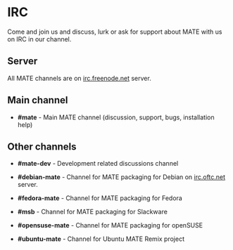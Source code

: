# IRC

Come and join us and discuss, lurk or ask for support about MATE with us on
IRC in our channel.

## Server

All MATE channels are on [irc.freenode.net](https://freenode.net/) server.

## Main channel

  * **#mate** \- Main MATE channel (discussion, support, bugs, installation help)

## Other channels

  * **#mate-dev** \- Development related discussions channel

  * **#debian-mate** \- Channel for MATE packaging for Debian on [irc.oftc.net](https://www.oftc.net/) server.

  * **#fedora-mate** \- Channel for MATE packaging for Fedora

  * **#msb** \- Channel for MATE packaging for Slackware

  * **#opensuse-mate** \- Channel for MATE packaging for openSUSE

  * **#ubuntu-mate** \- Channel for Ubuntu MATE Remix project
